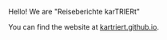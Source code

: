 Hello! We are "Reiseberichte karTRIERt"

You can find the website at [kartriert.github.io](https://kartriert.github.io).
